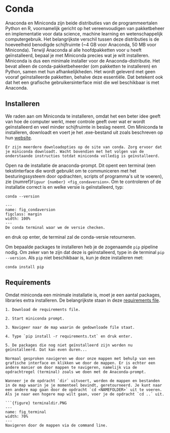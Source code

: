 # Conda
Anaconda en Miniconda zijn beide distributies van de programmeertalen Python en R, voornamelijk gericht op het vereenvoudigen van pakketbeheer en implementatie voor data science, machine learning en wetenschappelijk computergebruik. Het belangrijkste verschil tussen deze distributies is de hoeveelheid benodigde schijfruimte (~4 GB voor Anaconda, 50 MB voor Miniconda). Terwijl Anaconda al alle hoofdpakketten voor u heeft geïnstalleerd, bepaal je met Miniconda precies wat je wilt installeren. Miniconda is dus een minimale installer voor de Anaconda-distributie. Het bevat alleen de conda-pakketbeheerder (om pakketten te installeren) en Python, samen met hun afhankelijkheden. Het wordt geleverd met geen vooraf geïnstalleerde pakketten, behalve deze essentiële. Dat betekent ook dat het een grafische gebruikersinterface mist die wel beschikbaar is met Anaconda.

## Installeren
We raden aan om Miniconda te installeren, omdat het een beter idee geeft van hoe de computer werkt, meer controle geeft over wat er wordt geïnstalleerd en veel minder schijfruimte in beslag neemt. Om Miniconda te installeren, downloadt en voert je het .exe-bestand uit zoals beschreven op hun [website](https://docs.anaconda.com/miniconda/install/).

```{warning}
Er zijn meerdere downloadopties op de site van conda. Zorg ervoor dat je miniconda downloadt. Wacht bovendien met het volgen van de onderstaande instructies totdat miniconda volledig is geïnstalleerd.
```

Open na de installatie de anaconda-prompt. Dit opent een terminal (een tekstinterface die wordt gebruikt om te communiceren met het besturingssysteem door opdrachten, scripts of programma's uit te voeren), zie {numref}`Figuur {number} <fig_condaversion>`. Om te controleren of de installatie correct is en welke versie is geïnstalleerd, typ:

```{code}
conda --version
```

```{figure} condaversion.PNG
---
name: fig_condaversion
figclass: margin
width: 100%
---
De conda terminal waar we de versie checken.
```

en druk op enter, de terminal zal de conda-versie retourneren.

Om bepaalde packages te installeren heb je de zogenaamde `pip` pipeline nodig. Om zeker van te zijn dat deze is geïnstalleerd, type in de terminal `pip --version`. Als `pip` niet beschikbaar is, kun je deze installeren met:
```{code}
conda install pip
```


## Requirements
Omdat miniconda een minimale installatie is, moet je een aantal packages, libraries extra installeren. De belangrijkste staan in deze [requirements file](./requirements.txt). 

```{exercise}
1. Download de requirements file. 

2. Start miniconda prompt. 

3. Navigeer naar de map waarin de gedownloade file staat.

4. Type `pip install -r requirements.txt` en druk enter.

5. De packages die nog niet geïnstalleerd zijn worden nu geïnstalleerd. Dat kan even duren...

```

```{admonition} Gebruik van de terminal en command line
Normaal gesproken navigeren we door onze mappen met behulp van een grafische interface en klikken we door de mappen. Er is echter een andere manier om door mappen te navigeren, namelijk via de opdrachtregel (terminal) zoals we doen met de Anaconda-prompt.

Wanneer je de opdracht `dir` uitvoert, worden de mappen en bestanden in de map waarin je je momenteel bevindt, geretourneerd. Je kunt naar een andere map gaan door de opdracht `cd <NAMEFOLDER>` uit te voeren. Als je naar een hogere map wilt gaan, voer je de opdracht `cd ..` uit.

```{figure} terminaldir.PNG
---
name: fig_terminal
width: 70%
---
Navigeren door de mappen via de command line.
```